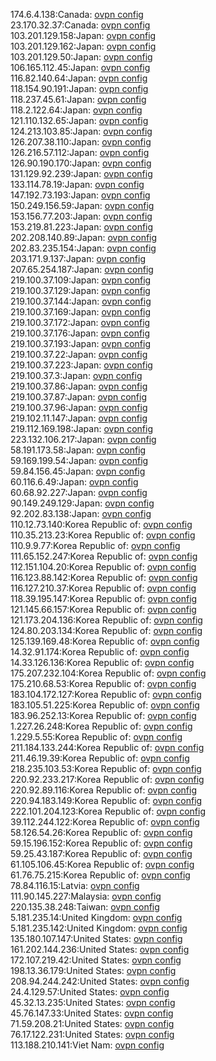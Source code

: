 174.6.4.138:Canada: [ovpn config](vpn/174_6_4_138.ovpn)  
23.170.32.37:Canada: [ovpn config](vpn/23_170_32_37.ovpn)  
103.201.129.158:Japan: [ovpn config](vpn/103_201_129_158.ovpn)  
103.201.129.162:Japan: [ovpn config](vpn/103_201_129_162.ovpn)  
103.201.129.50:Japan: [ovpn config](vpn/103_201_129_50.ovpn)  
106.165.112.45:Japan: [ovpn config](vpn/106_165_112_45.ovpn)  
116.82.140.64:Japan: [ovpn config](vpn/116_82_140_64.ovpn)  
118.154.90.191:Japan: [ovpn config](vpn/118_154_90_191.ovpn)  
118.237.45.61:Japan: [ovpn config](vpn/118_237_45_61.ovpn)  
118.2.122.64:Japan: [ovpn config](vpn/118_2_122_64.ovpn)  
121.110.132.65:Japan: [ovpn config](vpn/121_110_132_65.ovpn)  
124.213.103.85:Japan: [ovpn config](vpn/124_213_103_85.ovpn)  
126.207.38.110:Japan: [ovpn config](vpn/126_207_38_110.ovpn)  
126.216.57.112:Japan: [ovpn config](vpn/126_216_57_112.ovpn)  
126.90.190.170:Japan: [ovpn config](vpn/126_90_190_170.ovpn)  
131.129.92.239:Japan: [ovpn config](vpn/131_129_92_239.ovpn)  
133.114.78.19:Japan: [ovpn config](vpn/133_114_78_19.ovpn)  
147.192.73.193:Japan: [ovpn config](vpn/147_192_73_193.ovpn)  
150.249.156.59:Japan: [ovpn config](vpn/150_249_156_59.ovpn)  
153.156.77.203:Japan: [ovpn config](vpn/153_156_77_203.ovpn)  
153.219.81.223:Japan: [ovpn config](vpn/153_219_81_223.ovpn)  
202.208.140.89:Japan: [ovpn config](vpn/202_208_140_89.ovpn)  
202.83.235.154:Japan: [ovpn config](vpn/202_83_235_154.ovpn)  
203.171.9.137:Japan: [ovpn config](vpn/203_171_9_137.ovpn)  
207.65.254.187:Japan: [ovpn config](vpn/207_65_254_187.ovpn)  
219.100.37.109:Japan: [ovpn config](vpn/219_100_37_109.ovpn)  
219.100.37.129:Japan: [ovpn config](vpn/219_100_37_129.ovpn)  
219.100.37.144:Japan: [ovpn config](vpn/219_100_37_144.ovpn)  
219.100.37.169:Japan: [ovpn config](vpn/219_100_37_169.ovpn)  
219.100.37.172:Japan: [ovpn config](vpn/219_100_37_172.ovpn)  
219.100.37.176:Japan: [ovpn config](vpn/219_100_37_176.ovpn)  
219.100.37.193:Japan: [ovpn config](vpn/219_100_37_193.ovpn)  
219.100.37.22:Japan: [ovpn config](vpn/219_100_37_22.ovpn)  
219.100.37.223:Japan: [ovpn config](vpn/219_100_37_223.ovpn)  
219.100.37.3:Japan: [ovpn config](vpn/219_100_37_3.ovpn)  
219.100.37.86:Japan: [ovpn config](vpn/219_100_37_86.ovpn)  
219.100.37.87:Japan: [ovpn config](vpn/219_100_37_87.ovpn)  
219.100.37.96:Japan: [ovpn config](vpn/219_100_37_96.ovpn)  
219.102.11.147:Japan: [ovpn config](vpn/219_102_11_147.ovpn)  
219.112.169.198:Japan: [ovpn config](vpn/219_112_169_198.ovpn)  
223.132.106.217:Japan: [ovpn config](vpn/223_132_106_217.ovpn)  
58.191.173.58:Japan: [ovpn config](vpn/58_191_173_58.ovpn)  
59.169.199.54:Japan: [ovpn config](vpn/59_169_199_54.ovpn)  
59.84.156.45:Japan: [ovpn config](vpn/59_84_156_45.ovpn)  
60.116.6.49:Japan: [ovpn config](vpn/60_116_6_49.ovpn)  
60.68.92.227:Japan: [ovpn config](vpn/60_68_92_227.ovpn)  
90.149.249.129:Japan: [ovpn config](vpn/90_149_249_129.ovpn)  
92.202.83.138:Japan: [ovpn config](vpn/92_202_83_138.ovpn)  
110.12.73.140:Korea Republic of: [ovpn config](vpn/110_12_73_140.ovpn)  
110.35.213.23:Korea Republic of: [ovpn config](vpn/110_35_213_23.ovpn)  
110.9.9.77:Korea Republic of: [ovpn config](vpn/110_9_9_77.ovpn)  
111.65.152.247:Korea Republic of: [ovpn config](vpn/111_65_152_247.ovpn)  
112.151.104.20:Korea Republic of: [ovpn config](vpn/112_151_104_20.ovpn)  
116.123.88.142:Korea Republic of: [ovpn config](vpn/116_123_88_142.ovpn)  
116.127.210.37:Korea Republic of: [ovpn config](vpn/116_127_210_37.ovpn)  
118.39.195.147:Korea Republic of: [ovpn config](vpn/118_39_195_147.ovpn)  
121.145.66.157:Korea Republic of: [ovpn config](vpn/121_145_66_157.ovpn)  
121.173.204.136:Korea Republic of: [ovpn config](vpn/121_173_204_136.ovpn)  
124.80.203.134:Korea Republic of: [ovpn config](vpn/124_80_203_134.ovpn)  
125.139.169.48:Korea Republic of: [ovpn config](vpn/125_139_169_48.ovpn)  
14.32.91.174:Korea Republic of: [ovpn config](vpn/14_32_91_174.ovpn)  
14.33.126.136:Korea Republic of: [ovpn config](vpn/14_33_126_136.ovpn)  
175.207.232.104:Korea Republic of: [ovpn config](vpn/175_207_232_104.ovpn)  
175.210.68.53:Korea Republic of: [ovpn config](vpn/175_210_68_53.ovpn)  
183.104.172.127:Korea Republic of: [ovpn config](vpn/183_104_172_127.ovpn)  
183.105.51.225:Korea Republic of: [ovpn config](vpn/183_105_51_225.ovpn)  
183.96.252.13:Korea Republic of: [ovpn config](vpn/183_96_252_13.ovpn)  
1.227.26.248:Korea Republic of: [ovpn config](vpn/1_227_26_248.ovpn)  
1.229.5.55:Korea Republic of: [ovpn config](vpn/1_229_5_55.ovpn)  
211.184.133.244:Korea Republic of: [ovpn config](vpn/211_184_133_244.ovpn)  
211.46.19.39:Korea Republic of: [ovpn config](vpn/211_46_19_39.ovpn)  
218.235.103.53:Korea Republic of: [ovpn config](vpn/218_235_103_53.ovpn)  
220.92.233.217:Korea Republic of: [ovpn config](vpn/220_92_233_217.ovpn)  
220.92.89.116:Korea Republic of: [ovpn config](vpn/220_92_89_116.ovpn)  
220.94.183.149:Korea Republic of: [ovpn config](vpn/220_94_183_149.ovpn)  
222.101.204.123:Korea Republic of: [ovpn config](vpn/222_101_204_123.ovpn)  
39.112.244.122:Korea Republic of: [ovpn config](vpn/39_112_244_122.ovpn)  
58.126.54.26:Korea Republic of: [ovpn config](vpn/58_126_54_26.ovpn)  
59.15.196.152:Korea Republic of: [ovpn config](vpn/59_15_196_152.ovpn)  
59.25.43.187:Korea Republic of: [ovpn config](vpn/59_25_43_187.ovpn)  
61.105.106.45:Korea Republic of: [ovpn config](vpn/61_105_106_45.ovpn)  
61.76.75.215:Korea Republic of: [ovpn config](vpn/61_76_75_215.ovpn)  
78.84.116.15:Latvia: [ovpn config](vpn/78_84_116_15.ovpn)  
111.90.145.227:Malaysia: [ovpn config](vpn/111_90_145_227.ovpn)  
220.135.38.248:Taiwan: [ovpn config](vpn/220_135_38_248.ovpn)  
5.181.235.14:United Kingdom: [ovpn config](vpn/5_181_235_14.ovpn)  
5.181.235.142:United Kingdom: [ovpn config](vpn/5_181_235_142.ovpn)  
135.180.107.147:United States: [ovpn config](vpn/135_180_107_147.ovpn)  
161.202.144.236:United States: [ovpn config](vpn/161_202_144_236.ovpn)  
172.107.219.42:United States: [ovpn config](vpn/172_107_219_42.ovpn)  
198.13.36.179:United States: [ovpn config](vpn/198_13_36_179.ovpn)  
208.94.244.242:United States: [ovpn config](vpn/208_94_244_242.ovpn)  
24.4.129.57:United States: [ovpn config](vpn/24_4_129_57.ovpn)  
45.32.13.235:United States: [ovpn config](vpn/45_32_13_235.ovpn)  
45.76.147.33:United States: [ovpn config](vpn/45_76_147_33.ovpn)  
71.59.208.21:United States: [ovpn config](vpn/71_59_208_21.ovpn)  
76.17.122.231:United States: [ovpn config](vpn/76_17_122_231.ovpn)  
113.188.210.141:Viet Nam: [ovpn config](vpn/113_188_210_141.ovpn)  
